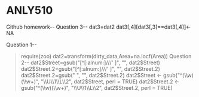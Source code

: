 # ANLY510
Github homework--
Question 3--
dat3=dat2
dat3[,4][dat3[,3]==dat3[,4]]<-NA

Question 1--
> require(zoo)
> dat2=transform(dirty_data,Area=na.locf(Area))
Question 2--
dat2$Street=gsub("[^[:alnum:]///' ]", "", dat2$Street)
dat2$Street.2=gsub("[^[:alnum:]///' ]", "", dat2$Street.2)
dat2$Street.2=gsub(" ", "", dat2$Street.2)
dat2$Street <- gsub("^(\\w)(\\w+)", "\\U\\1\\L\\2", dat2$Street, perl = TRUE)
dat2$Street.2 <- gsub("^(\\w)(\\w+)", "\\U\\1\\L\\2", dat2$Street.2, perl = TRUE)

